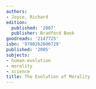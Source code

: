 ```yaml
---
authors:
- Joyce, Richard
edition:
  published: '2007'
  publisher: Bradford Book
goodreads: '2147725'
isbn: '9780262600729'
published: '2005'
subjects:
- human-evolution
- morality
- science
title: The Evolution of Morality
---
```


